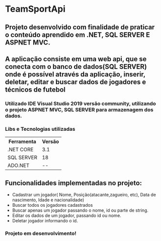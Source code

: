 # TeamSportApi

## Projeto desenvolvido com finalidade de praticar o conteúdo aprendido em .NET, SQL SERVER E ASPNET MVC.

## A aplicação consiste em uma web api, que se conecta com o banco de dados(SQL SERVER) onde é possível através da aplicação, inserir, deletar, editar e buscar dados de jogadores e técnicos de futebol

### Utilizado IDE Visual Studio 2019 versão community, utilizando o projeto ASPNET MVC, SQL SERVER para armazenagem dos dados.

### Libs e Tecnologias utilizadas

<table>
  <tr>
    <th>Ferramenta</th>
    <th>Versão</th>
  </tr>
  <tr>
    <td>.NET CORE</td>
    <td>3.1</td>
  </tr>
  <tr>
    <td>SQL SERVER</td>
    <td>18</td>
  </tr>
  <tr>
    <td>ADO.NET</td>
    <td>--</td>
  </tr>
</table>  

## Funcionalidades implementadas no projeto:

* Cadastrar um jogador( Nome, Posição(atacante,zagueiro, etc), Data de nascimento, Idade e nacionalidade)
* Buscar todos os jogadores cadastrados
* Buscar apenas um jogador passando o nome, id ou parte de string. 
* Editar os dados de um jogador, passando id ou nome.
* Deletar jogador informando o id.

### Projeto em desenvolvimento!
